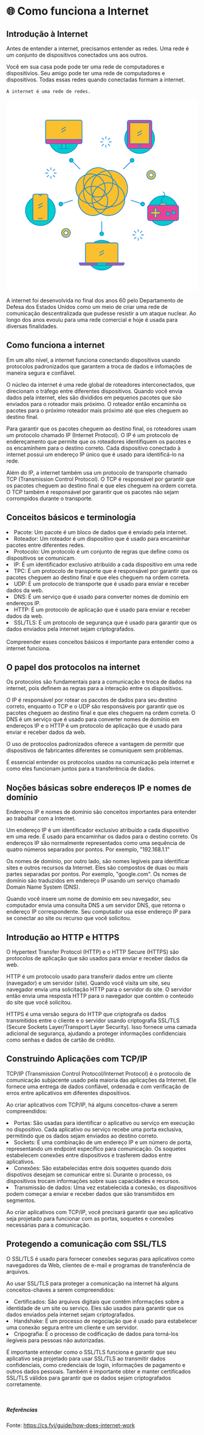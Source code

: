 # 🌐 Como funciona a Internet

## Introdução à Internet

Antes de entender a internet, precisamos entender as redes. Uma rede é um conjunto de dispositivos conectados uns aos outros. 

Você em sua casa pode pode ter uma rede de computadores e dispositivios. Seu amigo pode ter uma rede de computadores e dispositivos. Todas essas redes quando conectadas formam a internet.

```
A internet é uma rede de redes. 
```

<img src="../img/network.png">

A internet foi desenvolvida no final dos anos 60 pelo Departamento de Defesa dos Estados Unidos como um meio de criar uma rede de comunicação descentralizada que pudesse resistir a um ataque nuclear. Ao longo dos anos evouiu para uma rede comercial e hoje é usada para diversas finalidades.

## Como funciona a internet

Em um alto nível, a internet funciona conectando dispositivos usando protocolos padronizados que garantem a troca de dados e infomações de maneira segura e confiável.

O núcleo da internet é uma rede global de roteadores interconectados, que direcionam o tráfego entre diferentes dispositivos. Quando você envia dados pela internet, eles são divididos em pequenos pacotes que são enviados para o roteador mais próximo. O roteador então encaminha os pacotes para o próximo roteador mais próximo até que eles cheguem ao destino final.

Para garantir que os pacotes cheguem ao destino final, os roteadores usam um protocolo chamado IP (Internet Protocol). O IP é um protocolo de endereçamento que permite que os roteadores identifiquem os pacotes e os encaminhem para o destino correto. Cada dispositivo conectado à internet possui um endereço IP único que é usado para identificá-lo na rede.

Além do IP, a internet também usa um protocolo de transporte chamado TCP (Transmission Control Protocol). O TCP é responsável por garantir que os pacotes cheguem ao destino final e que eles cheguem na ordem correta. O TCP também é responsável por garantir que os pacotes não sejam corrompidos durante o transporte.

## Conceitos básicos e terminologia
<li> Pacote: Um pacote é um bloco de dados que é enviado pela internet. </li>
<li> Roteador: Um roteador é um dispositivo que é usado para encaminhar pacotes entre diferentes redes. </li>
<li> Protocolo: Um protocolo é um conjunto de regras que define como os dispositivos se comunicam. </li>
<li> IP: É um identificador exclusivo atribuído a cada dispositivo em uma rede </li>
<li> TPC: É um protocolo de transporte que é responsável por garantir que os pacotes cheguem ao destino final e que eles cheguem na ordem correta. </li>
<li> UDP: É um protocolo de transporte que é usado para enviar e receber dados da web. </li>
<li> DNS: É um serviço que é usado para converter nomes de domínio em endereços IP. </li>
<li> HTTP: É um protocolo de aplicação que é usado para enviar e receber dados da web. </li>
<li> SSL/TLS: É um protocolo de segurança que é usado para garantir que os dados enviados pela internet sejam criptografados. </li>
<br>
Compreender esses conceitos básicos é importante para entender como a internet funciona.

## O papel dos protocolos na internet

Os protocolos são fundamentais para a comunicação e troca de dados na internet, pois definem as regras para a interação entre os dispositivos.

O IP é responsável por rotear os pacotes de dados para seu destino correto, enquanto o TCP e o UDP são responsáveis por garantir que os pacotes cheguem ao destino final e que eles cheguem na ordem correta. O DNS é um serviço que é usado para converter nomes de domínio em endereços IP e o HTTP é um protocolo de aplicação que é usado para enviar e receber dados da web.

O uso de protocolos padronizados oferece a vantagem de permitir que dispositivos de fabricantes diferentes se comuniquem sem problemas.

É essencial entender os protocolos usados na comunicação pela internet e como eles funcionam juntos para a transferência de dados.

## Noções básicas sobre endereços IP e nomes de domínio

Endereços IP e nomes de domínio são conceitos importantes para entender ao trabalhar com a Internet.

Um endereço IP é um identificador exclusivo atribuído a cada dispositivo em uma rede. É usado para encaminhar os dados para o destino correto. Os endereços IP são normalmente representados como uma sequência de quatro números separados por pontos. Por exemplo, "192.168.1.1"

Os nomes de domínio, por outro lado, são nomes legíveis para identificar sites e outros recursos da Internet. Eles são compostos de duas ou mais partes separadas por pontos. Por exemplo, "google.com". Os nomes de domínio são traduzidos em endereço IP usando um serviço chamado Domain Name System (DNS).

Quando você insere um nome de domínio em seu navegador, seu computador envia uma consulta DNS a um servidor DNS, que retorna o endereço IP correspondente. Seu computador usa esse endereço IP para se conectar ao site ou recurso que você solicitou.

## Introdução ao HTTP e HTTPS

O Hypertext Transfer Protocol (HTTP) e o HTTP Secure (HTTPS) são protocolos de aplicação que são usados para enviar e receber dados da web.

HTTP é um protocolo usado para transferir dados entre um cliente (navegador) e um servidor (site). Quando você visita um site, seu navegador envia uma solicitação HTTP para o servidor do site. O servidor então envia uma resposta HTTP para o navegador que contém o conteúdo do site que você solicitou.

HTTPS é uma versão segura do HTTP que criptografa os dados transmitidos entre o cliente e o servidor usando criptografia SSL/TLS (Secure Sockets Layer/Transport Layer Security). Isso fornece uma camada adicional de segurança, ajudando a proteger informações confidenciais como senhas e dados de cartão de crédito.

## Construindo Aplicações com TCP/IP

TCP/IP (Transmission Control Protocol/Internet Protocol) é o protocolo de comunicação subjacente usado pela maioria das aplicações da Internet. Ele fornece uma entrega de dados confiável, ordenada e com verificação de erros entre aplicativos em diferentes dispositivos.

Ao criar aplicativos com TCP/IP, há alguns conceitos-chave a serem compreendidos:

<li> Portas: São usadas para identificar o aplicativo ou serviço em execução no dispositivo. Cada aplicativo ou serviço recebe uma porta exclusiva, permitindo que os dados sejam enviados ao destino correto. </li>
<li> Sockets: É uma combinação de um endereço IP e um número de porta, representando um endpoint específico para comunicação. Os soquetes estabelecem conexões entre dispositivos e trasferem dados entre aplicativos. </li>
<li> Conexões: São estabelecidas entre dois soquetes quando dois dispotivos desejam se comunicar entre si. Durante o processo, os dispositivos trocam informações sobre suas capacidades e recursos. </li>
<li> Transmissão de dados: Uma vez estabelecida a conexão, os dispositivos podem começar a enviar e receber dados que são transmitidos em segmentos. </li>

Ao criar aplicativos com TCP/IP, você precisará garantir que seu aplicativo seja projetado para funcionar com as portas, soquetes e conexões necessárias para a comunicação.

## Protegendo a comunicação com SSL/TLS

O SSL/TLS é usado para fornecer conexões seguras para aplicativos como navegadores da Web, clientes de e-mail e programas de transferência de arquivos.

Ao usar SSL/TLS para proteger a comunicação na internet há alguns conceitos-chaves a serem compreendidos:

<li> Certificados: São arquivos digitais que contêm informações sobre a identidade de um site ou serviço. Eles são usados para garantir que os dados enviados pela internet sejam criptografados. </li>
<li> Handshake: É um processo de negociação que é usado para estabelecer uma conexão segura entre um cliente e um servidor. </li>
<li> Cripografia: É o processo de codificação de dados para torná-los ilegíveis para pessoas não autorizadas. </li>

É importante entender como o SSL/TLS funciona e garantir que seu aplicativo seja projetado para usar SSL/TLS ao transmitir dados confidenciais, como credenciais de login, informações de pagamento e outros dados pessoais. Também é importante obter e manter certificados SSL/TLS válidos para garantir que os dados sejam criptografados corretamente.

<br>

##### Referências
Fonte: <https://cs.fyi/guide/how-does-internet-work>

